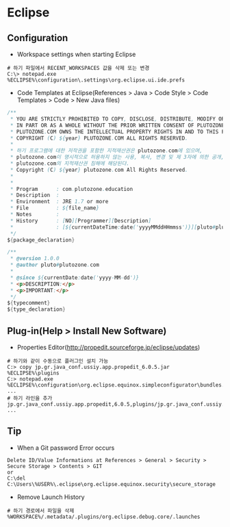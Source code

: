# Eclipse

## Configuration
- Workspace settings when starting Eclipse

```
# 하기 파일에서 RECENT_WORKSPACES 값을 삭제 또는 변경
C:\> notepad.exe %ECLIPSE%\configuration\.settings\org.eclipse.ui.ide.prefs
```

- Code Templates at Eclipse(References > Java > Code Style > Code Templates > Code > New Java files)

```java
/**
 * YOU ARE STRICTLY PROHIBITED TO COPY, DISCLOSE, DISTRIBUTE, MODIFY OR USE THIS PROGRAM
 * IN PART OR AS A WHOLE WITHOUT THE PRIOR WRITTEN CONSENT OF PLUTOZONE.COM.
 * PLUTOZONE.COM OWNS THE INTELLECTUAL PROPERTY RIGHTS IN AND TO THIS PROGRAM.
 * COPYRIGHT (C) ${year} PLUTOZONE.COM ALL RIGHTS RESERVED.
 *
 * 하기 프로그램에 대한 저작권을 포함한 지적재산권은 plutozone.com에 있으며,
 * plutozone.com이 명시적으로 허용하지 않는 사용, 복사, 변경 및 제 3자에 의한 공개, 배포는 엄격히 금지되며
 * plutozone.com의 지적재산권 침해에 해당된다.
 * Copyright (C) ${year} plutozone.com All Rights Reserved.
 *
 *
 * Program		: com.plutozone.education
 * Description	:
 * Environment	: JRE 1.7 or more
 * File			: ${file_name}
 * Notes		:
 * History		: [NO][Programmer][Description]
 *				: [${currentDateTime:date('yyyyMMddHHmmss')}][pluto#plutozone.com][CREATE: Initial Release]
 */
${package_declaration}

/**
 * @version 1.0.0
 * @author pluto#plutozone.com
 * 
 * @since ${currentDate:date('yyyy-MM-dd')}
 * <p>DESCRIPTION:</p>
 * <p>IMPORTANT:</p>
 */
${typecomment}
${type_declaration}
```

## Plug-in(Help > Install New Software)
- Properties Editor(http://propedit.sourceforge.jp/eclipse/updates)

```
# 하기와 같이 수동으로 플러그인 설치 가능
C:> copy jp.gr.java_conf.ussiy.app.propedit_6.0.5.jar %ECLIPSE%\plugins
C:> notepad.exe %ECLIPSE%\configuration\org.eclipse.equinox.simpleconfigurator\bundles.info
...
# 하기 라인을 추가
jp.gr.java_conf.ussiy.app.propedit,6.0.5,plugins/jp.gr.java_conf.ussiy.app.propedit_6.0.5.jar,4,false
...
```

## Tip
- When a Git password Error occurs

```
Delete ID/Value Informations at References > General > Security > Secure Storage > Contents > GIT
or
C:\del C:\Users\%USER%\.eclipse\org.eclipse.equinox.security\secure_storage
```

- Remove Launch History

```
# 하기 경로에서 파일을 삭제
%WORKSPACE%/.metadata/.plugins/org.eclipse.debug.core/.launches
```